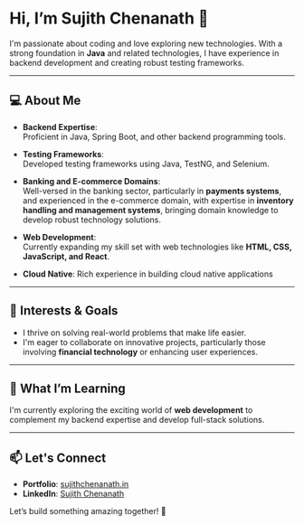 # Hi, I’m Sujith Chenanath 👋  

I'm passionate about coding and love exploring new technologies. With a strong foundation in **Java** and related technologies, I have experience in backend development and creating robust testing frameworks.  

---

## 💻 About Me  

- **Backend Expertise**:  
  Proficient in Java, Spring Boot, and other backend programming tools.  

- **Testing Frameworks**:  
  Developed testing frameworks using Java, TestNG, and Selenium.  

- **Banking and E-commerce Domains**:  
  Well-versed in the banking sector, particularly in **payments systems**, and experienced in the e-commerce domain, with expertise in **inventory handling and management systems**,   bringing domain knowledge to develop robust technology solutions.

- **Web Development**:  
  Currently expanding my skill set with web technologies like **HTML, CSS, JavaScript, and React**.  
- **Cloud Native**:
  Rich experience in building cloud native applications
---

## 🌟 Interests & Goals  

- I thrive on solving real-world problems that make life easier.  
- I'm eager to collaborate on innovative projects, particularly those involving **financial technology** or enhancing user experiences.  

---

## 🌱 What I’m Learning  

I'm currently exploring the exciting world of **web development** to complement my backend expertise and develop full-stack solutions.  

---

## 📫 Let's Connect  

- **Portfolio**: [sujithchenanath.in](https://sujithchenanath.in)  
- **LinkedIn**: [Sujith Chenanath](https://www.linkedin.com/in/sujithchenanath/)  

Let’s build something amazing together! 🚀  
